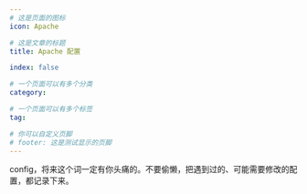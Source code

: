 ```yaml
---
# 这是页面的图标
icon: Apache

# 这是文章的标题
title: Apache 配置

index: false

# 一个页面可以有多个分类
category: 

# 一个页面可以有多个标签
tag: 

# 你可以自定义页脚
# footer: 这是测试显示的页脚
---
```






config，将来这个词一定有你头痛的。不要偷懒，把遇到过的、可能需要修改的配置，都记录下来。
